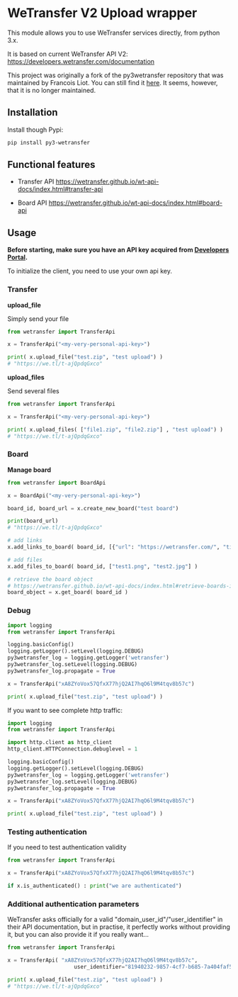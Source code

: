 # WeTransfer V2 Upload wrapper

This module allows you to use WeTransfer services directly, from python 3.x.

It is based on current WeTransfer API V2: https://developers.wetransfer.com/documentation

This project was originally a fork of the py3wetransfer repository that was maintained by Francois Liot. You can still find it [here](https://github.com/fliot/py3wetransfer). It seems, however, that it is no longer maintained.

## Installation

Install though Pypi:
```sh
pip install py3-wetransfer
```

## Functional features
  - Transfer API
https://wetransfer.github.io/wt-api-docs/index.html#transfer-api

  - Board API
https://wetransfer.github.io/wt-api-docs/index.html#board-api

## Usage
**Before starting, make sure you have an API key acquired from [Developers Portal](https://developers.wetransfer.com/).**

To initialize the client, you need to use your own api key. 

### Transfer

**upload_file**

Simply send your file
```python
from wetransfer import TransferApi

x = TransferApi("<my-very-personal-api-key>")

print( x.upload_file("test.zip", "test upload") )
# "https://we.tl/t-ajQpdqGxco"
```

**upload_files**

Send several files
```python
from wetransfer import TransferApi

x = TransferApi("<my-very-personal-api-key>")

print( x.upload_files( ["file1.zip", "file2.zip"] , "test upload") )
# "https://we.tl/t-ajQpdqGxco"
```

### Board

**Manage board**

```python
from wetransfer import BoardApi

x = BoardApi("<my-very-personal-api-key>")

board_id, board_url = x.create_new_board("test board")

print(board_url)
# "https://we.tl/t-ajQpdqGxco"

# add links
x.add_links_to_board( board_id, [{"url": "https://wetransfer.com/", "title": "WeTransfer"}] )

# add files
x.add_files_to_board( board_id, ["test1.png", "test2.jpg"] )

# retrieve the board object 
# https://wetransfer.github.io/wt-api-docs/index.html#retrieve-boards-information
board_object = x.get_board( board_id )
```

### Debug
```python
import logging
from wetransfer import TransferApi

logging.basicConfig()
logging.getLogger().setLevel(logging.DEBUG)
py3wetransfer_log = logging.getLogger('wetransfer')
py3wetransfer_log.setLevel(logging.DEBUG)
py3wetransfer_log.propagate = True

x = TransferApi("xA8ZYoVox57QfxX77hjQ2AI7hqO6l9M4tqv8b57c")

print( x.upload_file("test.zip", "test upload") )
```

If you want to see complete http traffic:

```python
import logging
from wetransfer import TransferApi

import http.client as http_client
http_client.HTTPConnection.debuglevel = 1

logging.basicConfig()
logging.getLogger().setLevel(logging.DEBUG)
py3wetransfer_log = logging.getLogger('wetransfer')
py3wetransfer_log.setLevel(logging.DEBUG)
py3wetransfer_log.propagate = True

x = TransferApi("xA8ZYoVox57QfxX77hjQ2AI7hqO6l9M4tqv8b57c")

print( x.upload_file("test.zip", "test upload") )
```

### Testing authentication

If you need to test authentication validity

```python
from wetransfer import TransferApi

x = TransferApi("xA8ZYoVox57QfxX77hjQ2AI7hqO6l9M4tqv8b57c")

if x.is_authenticated() : print("we are authenticated")
```

### Additional authentication parameters

WeTransfer asks officially for a valid "domain_user_id"/"user_identifier" in their API documentation, but in practise, it perfectly works without providing it, but you can also provide it if you really want...

```python
from wetransfer import TransferApi

x = TransferApi( "xA8ZYoVox57QfxX77hjQ2AI7hqO6l9M4tqv8b57c", 
                     user_identifier="81940232-9857-4cf7-b685-7a404faf5205")

print( x.upload_file("test.zip", "test upload") )
# "https://we.tl/t-ajQpdqGxco"
```
